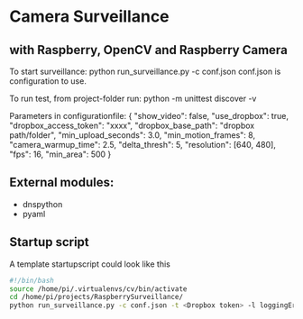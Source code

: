 # Camera Surveillance 
## with Raspberry, OpenCV and Raspberry Camera

To start surveillance: python run_surveillance.py -c conf.json
conf.json is configuration to use.

To run test, from project-folder run: python -m unittest discover -v

Parameters in configurationfile:
{
	"show_video": false,
	"use_dropbox": true,
	"dropbox_access_token": "xxxx",
	"dropbox_base_path": "dropbox path/folder",
	"min_upload_seconds": 3.0,
	"min_motion_frames": 8,
	"camera_warmup_time": 2.5,
	"delta_thresh": 5,
	"resolution": [640, 480],
	"fps": 16,
	"min_area": 500
}

## External modules:
* dnspython
* pyaml

## Startup script
A template startupscript could look like this
```bash
#!/bin/bash
source /home/pi/.virtualenvs/cv/bin/activate
cd /home/pi/projects/RaspberrySurveillance/
python run_surveillance.py -c conf.json -t <Dropbox token> -l loggingErrorConfig.yaml &
````
